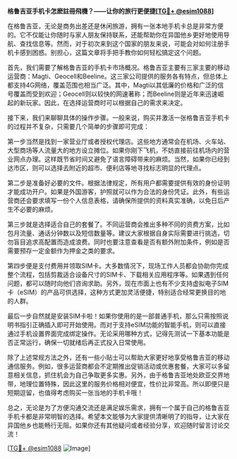**格鲁吉亚手机卡怎麽註冊飛機？——让你的旅行更便捷[[TG💪+ @esim1088](https://t.me/s/esim1088)]**

在格鲁吉亚，无论是商务出差还是休闲旅游，拥有一张本地手机卡总是非常方便的。它不仅能让你随时与家人朋友保持联系，还能帮助你在异国他乡更好地使用导航、查找信息等。然而，对于初次来到这个国家的朋友来说，可能会对如何注册手机卡感到困惑。别担心，这篇文章将手把手教你如何轻松搞定这个问题。

首先，我们需要了解格鲁吉亚的手机卡市场概况。格鲁吉亚主要有三家主要的移动运营商：Magti、Geocell和Beeline。这三家公司提供的服务各有特点，但总体上都支持4G网络，覆盖范围也相当广泛。其中，Magti以其低廉的价格和广泛的信号覆盖而受到欢迎；Geocell则以较快的网速著称；而Beeline则是近年来迅速崛起的新玩家。因此，在选择运营商时可以根据自己的需求来决定。

接下来，我们来聊聊具体的操作步骤。一般来说，购买并激活一张格鲁吉亚手机卡的过程并不复杂，只需要几个简单的步骤即可完成：

第一步当然是找到一家营业厅或者授权代理店。这些地方通常会在机场、火车站、大型商场等人流量大的地方设立摊位。如果你刚下飞机，不妨直接前往机场内的营业网点办理。这样既节省时间又避免了语言障碍带来的麻烦。当然，如果你已经到达市区，则可以选择去附近的超市、便利店等地寻找标志明显的代理点。

第二步是准备好必要的文件。根据法律规定，所有用户都需要提供有效的身份证明才能成功开户。如果是外国游客，护照就可以作为合法的身份凭证。此外，有些运营商还会要求填写一份个人信息表格，请确保所提供的资料真实准确，以免日后产生不必要的麻烦。

第三步就是选择适合自己的套餐了。不同运营商会推出多种不同的资费方案，比如包月流量、通话分钟数以及短信数量等。建议大家根据自身实际需要进行挑选，切勿盲目追求高配置而造成浪费。同时也要注意查看是否有额外附加条件，例如是否需要预存一定金额作为押金之类的要求。

第四步便是支付费用并领取SIM卡。大多数情况下，现场工作人员都会协助你完成整个流程，包括剪裁适合设备尺寸的SIM卡、下载相关应用程序等。如果遇到任何问题，都可以随时向他们咨询求助。另外，现在市面上也有不少支持虚拟电子SIM卡（eSIM）的产品可供选择，这种方式更加灵活便捷，特别适合经常更换目的地的人群。

最后一步自然就是安装SIM卡啦！如果你使用的是一部普通手机，那么只需按照说明书指引正确插入即可开始使用。而对于支持eSIM功能的智能手机，则可以直接通过手机设置界面完成绑定操作。无论采用哪种方式，记得先测试一下基本功能是否正常运行，确保一切就绪后再正式投入日常使用。

除了上述常规方法之外，还有一些小贴士可以帮助大家更好地享受格鲁吉亚的移动通信服务。例如，很多运营商都会不定期推出促销活动或优惠套餐，大家可以多留意相关信息，抓住机会为自己争取更多实惠。另外，由于格鲁吉亚地处欧亚交界地带，地理位置特殊，因此这里的服务价格相对便宜，性价比非常高。所以即便只是短期逗留，也值得考虑购买一张当地的手机卡哦！

总之，无论是为了方便沟通交流还是满足娱乐需求，拥有一个属于自己的格鲁吉亚手机卡都是非常明智的选择。希望本文能够为大家提供清晰明了的指导，让大家在异国他乡也能畅行无阻。如果你还有其他疑问或者经验分享，欢迎随时留言讨论交流！

[[TG💪+ @esim1088](https://t.me/s/esim1088) ![Image](https://i.postimg.cc/4NQfJmqS/Snipaste-2025-05-13-00-14-12.png)]